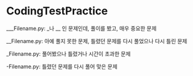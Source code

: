 # CodingTestPractice

___Filename.py: _나 __ 인 문제인데, 풀이를 봤고, 매우 중요한 문제

__Filename.py: 아예 풀지 못한 문제, 틀렸던 문제를 다시 풀었으나 다시 틀린 문제

_Filename.py: 풀어봤으나 틀렸거나 시간이 초과한 문제

-Filename.py: 틀렸던 문제를 다시 풀어 맞은 문제

